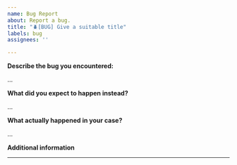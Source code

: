 ```yaml
---
name: Bug Report
about: Report a bug.
title: "🪲[BUG] Give a suitable title"
labels: bug
assignees: ''

---
```


<!-- Hey there, thank you for creating an issue! -->

**Describe the bug you encountered:**

...

**What did you expect to happen instead?**

...


**What actually happened in your case?**



...

**Additional information**

<!--
In order to reproduce your issue, please add some information about the environment
-->

---